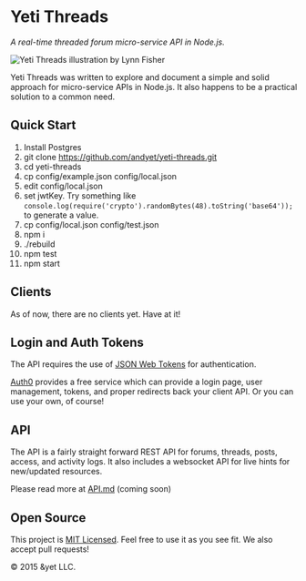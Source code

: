 # Yeti Threads

*A real-time threaded forum micro-service API in Node.js.*

![Yeti Threads illustration by Lynn Fisher](https://cldup.com/s3fIcU4Zcv.png)

Yeti Threads was written to explore and document a simple and solid approach for micro-service APIs in Node.js. It also happens to be a practical solution to a common need.

## Quick Start

1. Install Postgres
2. git clone https://github.com/andyet/yeti-threads.git
3. cd yeti-threads
4. cp config/example.json config/local.json
5. edit config/local.json
6. set jwtKey. Try something like `console.log(require('crypto').randomBytes(48).toString('base64'));` to generate a value.
7. cp config/local.json config/test.json
8. npm i
9. ./rebuild
10. npm test
11. npm start

## Clients

As of now, there are no clients yet. Have at it!

## Login and Auth Tokens

The API requires the use of [JSON Web Tokens](http://jwt.io/) for authentication.

[Auth0](https://auth0.com) provides a free service which can provide a login page, user management, tokens, and proper redirects back your client API. Or you can use your own, of course!

## API

The API is a fairly straight forward REST API for forums, threads, posts, access, and activity logs.
It also includes a websocket API for live hints for new/updated resources.

Please read more at [API.md](https://github.com/andyet/yeti-threads/API.md) (coming soon)

## Open Source

This project is [MIT Licensed](https://github.com/andyet/yeti-threads/LICENSE).
Feel free to use it as you see fit.
We also accept pull requests!

© 2015 &yet LLC.
